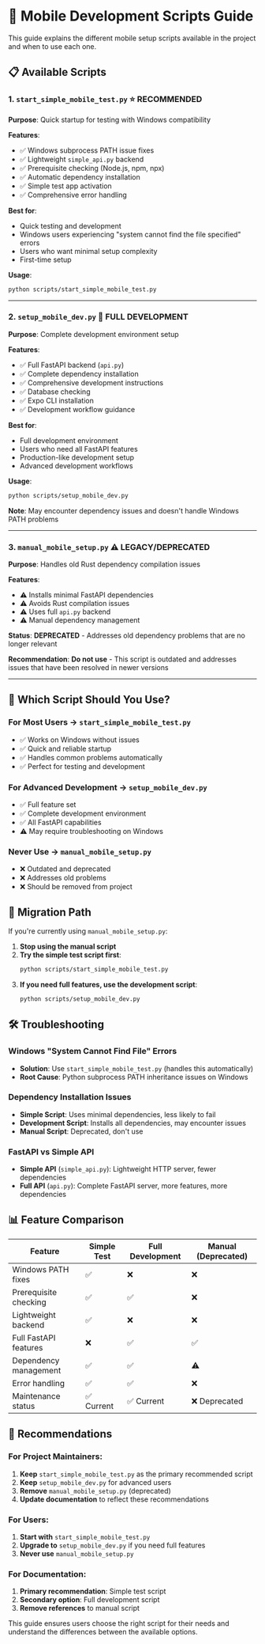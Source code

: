 # 📱 Mobile Development Scripts Guide

This guide explains the different mobile setup scripts available in the project and when to use each one.

## 📋 Available Scripts

### 1. **`start_simple_mobile_test.py`** ⭐ **RECOMMENDED**

**Purpose**: Quick startup for testing with Windows compatibility

**Features**:
- ✅ Windows subprocess PATH issue fixes
- ✅ Lightweight `simple_api.py` backend
- ✅ Prerequisite checking (Node.js, npm, npx)
- ✅ Automatic dependency installation
- ✅ Simple test app activation
- ✅ Comprehensive error handling

**Best for**:
- Quick testing and development
- Windows users experiencing "system cannot find the file specified" errors
- Users who want minimal setup complexity
- First-time setup

**Usage**:
```bash
python scripts/start_simple_mobile_test.py
```

---

### 2. **`setup_mobile_dev.py`** 🔧 **FULL DEVELOPMENT**

**Purpose**: Complete development environment setup

**Features**:
- ✅ Full FastAPI backend (`api.py`)
- ✅ Complete dependency installation
- ✅ Comprehensive development instructions
- ✅ Database checking
- ✅ Expo CLI installation
- ✅ Development workflow guidance

**Best for**:
- Full development environment
- Users who need all FastAPI features
- Production-like development setup
- Advanced development workflows

**Usage**:
```bash
python scripts/setup_mobile_dev.py
```

**Note**: May encounter dependency issues and doesn't handle Windows PATH problems

---

### 3. **`manual_mobile_setup.py`** ⚠️ **LEGACY/DEPRECATED**

**Purpose**: Handles old Rust dependency compilation issues

**Features**:
- ⚠️ Installs minimal FastAPI dependencies
- ⚠️ Avoids Rust compilation issues
- ⚠️ Uses full `api.py` backend
- ⚠️ Manual dependency management

**Status**: **DEPRECATED** - Addresses old dependency problems that are no longer relevant

**Recommendation**: **Do not use** - This script is outdated and addresses issues that have been resolved in newer versions

---

## 🎯 Which Script Should You Use?

### **For Most Users** → `start_simple_mobile_test.py`
- ✅ Works on Windows without issues
- ✅ Quick and reliable startup
- ✅ Handles common problems automatically
- ✅ Perfect for testing and development

### **For Advanced Development** → `setup_mobile_dev.py`
- ✅ Full feature set
- ✅ Complete development environment
- ✅ All FastAPI capabilities
- ⚠️ May require troubleshooting on Windows

### **Never Use** → `manual_mobile_setup.py`
- ❌ Outdated and deprecated
- ❌ Addresses old problems
- ❌ Should be removed from project

## 🔄 Migration Path

If you're currently using `manual_mobile_setup.py`:

1. **Stop using the manual script**
2. **Try the simple test script first**:
   ```bash
   python scripts/start_simple_mobile_test.py
   ```
3. **If you need full features, use the development script**:
   ```bash
   python scripts/setup_mobile_dev.py
   ```

## 🛠️ Troubleshooting

### **Windows "System Cannot Find File" Errors**
- **Solution**: Use `start_simple_mobile_test.py` (handles this automatically)
- **Root Cause**: Python subprocess PATH inheritance issues on Windows

### **Dependency Installation Issues**
- **Simple Script**: Uses minimal dependencies, less likely to fail
- **Development Script**: Installs all dependencies, may encounter issues
- **Manual Script**: Deprecated, don't use

### **FastAPI vs Simple API**
- **Simple API** (`simple_api.py`): Lightweight HTTP server, fewer dependencies
- **Full API** (`api.py`): Complete FastAPI server, more features, more dependencies

## 📊 Feature Comparison

| Feature | Simple Test | Full Development | Manual (Deprecated) |
|---------|-------------|------------------|-------------------|
| Windows PATH fixes | ✅ | ❌ | ❌ |
| Prerequisite checking | ✅ | ✅ | ❌ |
| Lightweight backend | ✅ | ❌ | ❌ |
| Full FastAPI features | ❌ | ✅ | ✅ |
| Dependency management | ✅ | ✅ | ⚠️ |
| Error handling | ✅ | ✅ | ❌ |
| Maintenance status | ✅ Current | ✅ Current | ❌ Deprecated |

## 🎉 Recommendations

### **For Project Maintainers**:
1. **Keep** `start_simple_mobile_test.py` as the primary recommended script
2. **Keep** `setup_mobile_dev.py` for advanced users
3. **Remove** `manual_mobile_setup.py` (deprecated)
4. **Update documentation** to reflect these recommendations

### **For Users**:
1. **Start with** `start_simple_mobile_test.py`
2. **Upgrade to** `setup_mobile_dev.py` if you need full features
3. **Never use** `manual_mobile_setup.py`

### **For Documentation**:
1. **Primary recommendation**: Simple test script
2. **Secondary option**: Full development script
3. **Remove references** to manual script

This guide ensures users choose the right script for their needs and understand the differences between the available options.
